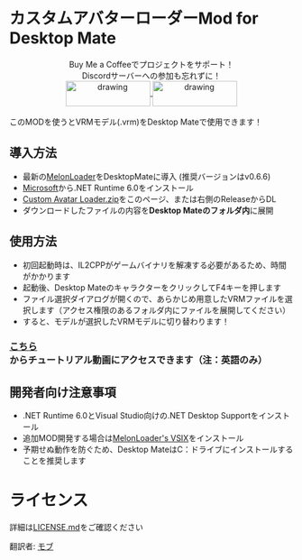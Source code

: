 # カスタムアバターローダーMod for Desktop Mate

<div align="center">
Buy Me a Coffeeでプロジェクトをサポート！<br>
Discordサーバーへの参加も忘れずに！<br>
<a href="https://buymeacoffee.com/sergiomarquina">
<img src="https://i.imgur.com/l7NBjqk.png" alt="drawing" width="150" height="45" align="center">
</a>
<a href="https://discord.gg/cS5nTz82Pe">
<img src="https://images-wixmp-ed30a86b8c4ca887773594c2.wixmp.com/f/dfb00471-ff2a-408e-a085-5e722a9a0cc0/db0lvt8-6d2a5cb1-3a30-4371-8bab-c97b8a69df98.png?token=eyJ0eXAiOiJKV1QiLCJhbGciOiJIUzI1NiJ9.eyJzdWIiOiJ1cm46YXBwOjdlMGQxODg5ODIyNjQzNzNhNWYwZDQxNWVhMGQyNmUwIiwiaXNzIjoidXJuOmFwcDo3ZTBkMTg4OTgyMjY0MzczYTVmMGQ0MTVlYTBkMjZlMCIsIm9iaiI6W1t7InBhdGgiOiJcL2ZcL2RmYjAwNDcxLWZmMmEtNDA4ZS1hMDg1LTVlNzIyYTlhMGNjMFwvZGIwbHZ0OC02ZDJhNWNiMS0zYTMwLTQzNzEtOGJhYi1jOTdiOGE2OWRmOTgucG5nIn1dXSwiYXVkIjpbInVybjpzZXJ2aWNlOmZpbGUuZG93bmxvYWQiXX0.DwCBSmipmF_tFvDSx_nTIk7m5LzQ8pipxUsJMdOvwII" alt="drawing" width="150" height="45" align="center">
</a>
  <br><br>
</div>
このMODを使うとVRMモデル(.vrm)をDesktop Mateで使用できます！

## 導入方法
- 最新の[MelonLoader](https://github.com/LavaGang/MelonLoader/releases/download/v0.6.6/MelonLoader.Installer.exe)をDesktopMateに導入 (推奨バージョンはv0.6.6)
- [Microsoft](https://dotnet.microsoft.com/en-us/download/dotnet/thank-you/runtime-desktop-6.0.36-windows-x64-installer)から.NET Runtime 6.0をインストール
- [Custom Avatar Loader.zip](https://github.com/YusufOzmen01/desktopmate-custom-avatar-loader/releases/latest/download/CustomAvatarLoader.zip)をこのページ、または右側のReleaseからDL
- ダウンロードしたファイルの内容を**Desktop Mateのフォルダ内**に展開

## 使用方法
- 初回起動時は、IL2CPPがゲームバイナリを解凍する必要があるため、時間がかかります
- 起動後、Desktop MateのキャラクターをクリックしてF4キーを押します
- ファイル選択ダイアログが開くので、あらかじめ用意したVRMファイルを選択します（アクセス権限のあるフォルダ内にファイルを展開してください）
- すると、モデルが選択したVRMモデルに切り替わります！

### [こちら](https://youtu.be/CqjfT6QzRLM)からチュートリアル動画にアクセスできます（注：英語のみ）

## 開発者向け注意事項
- .NET Runtime 6.0とVisual Studio向けの.NET Desktop Supportをインストール
- 追加MOD開発する場合は[MelonLoader's VSIX](https://github.com/TrevTV/MelonLoader.VSWizard/releases)をインストール
- 予期せぬ動作を防ぐため、Desktop MateはC：ドライブにインストールすることを推奨します

# ライセンス
詳細は[LICENSE.md](LICENSE.md)をご確認ください

翻訳者: [モブ](https://x.com/Trinity_96MOB)